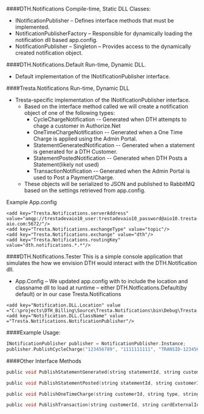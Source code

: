####DTH.Notifications
Compile-time, Static DLL
Classes:
* INotificationPublisher – Defines interface methods that must be implemented.
* NotificationPublisherFactory – Responsible for dynamically loading the notification dll based app.config.
* NotificationPublisher – Singleton – Provides access to the dynamically created notification object.

####DTH.Notifications.Default
Run-time, Dynamic DLL.
* Default implementation of the INotificationPublisher interface.

####Tresta.Notifications
Run-time, Dynamic DLL
* Tresta-specific implementation of the INotificationPublisher interface.
  * Based on the interface method called we will create a notification object of one of the following types:
    * CycleChargeNotification -- Generated when DTH attempts to chage a customer in Authorize.Net
    * OneTimeChargeNotification -- Generated when a One Time Charge is applied using the Admin Portal.
    * StatementGeneratedNotification -- Generated when a statement is generated for a DTH Customer.
    * StatementPostedNotification -- Generated when DTH Posts a Statement(likely not used)
    * TransactionNotification -- Generated when the Admin Portal is used to Post a Payment/Charge.
  * These objects will be serialized to JSON and published to RabbitMQ based on the settings retrieved from app.config.

Example App.config
```
<add key="Tresta.Notifications.serverAddress" value="amqp://trestadevaio10_user:trestadevaio10_password@aio10.tresta-aio.com:5672/"/>
<add key="Tresta.Notifications.exchangeType" value="topic"/>
<add key="Tresta.Notifications.exchange" value="dth"/>
<add key="Tresta.Notifications.routingKey" value="dth.notifications.*.*"/>
```
####DTH.Notifications.Tester
This is a simple console application that simulates the how we envision DTH would interact with the DTH.Notification dll.
* App.Config – We updated app.config with to include the location and classname dll to load at runtime – either DTH.Notfications.Default(by default) or in our case Tresta.Notifications
```
<add key="Notification.DLL.Location" value ="C:\projects\DTH_Billing\Source\Tresta.Notifications\bin\Debug\Tresta.Notifications.dll"/>
<add key="Notification.DLL.ClassName" value ="Tresta.Notifications.NotificationPublisher"/>
```

####Example Usage:
```c
INotificationPublisher publisher = NotificationPublisher.Instance;
publisher.PublishCycleCharge("123456789", "1111111111", "TRANSID-123456789", 59.95f, "APPROVED", 0.00f, DateTime.Now, 59.95f);
```

####Other Interface Methods
```c
public void PublishStatementGenerated(string statementId, string customerId, DateTime statementGenerated, DateTime statementDue, string statementLink)
```
```c
public void PublishStatementPosted(string statementId, string customerId, DateTime statementPosted, DateTime statementDue, string statementLink)
```
```c
public void PublishOneTimeCharge(string customerId, string type, string amount, string chargeDate, string chargeDescription)
```

```c
public void PublishTransaction(string customerId, string cardExternalId, string amount, string transactionType, float currentBalance, float previousBalance)
```
